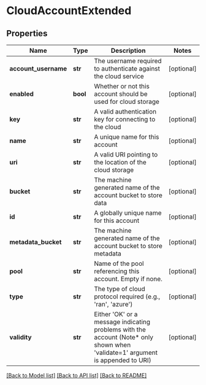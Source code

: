 # CloudAccountExtended

## Properties
Name | Type | Description | Notes
------------ | ------------- | ------------- | -------------
**account_username** | **str** | The username required to authenticate against the cloud service | [optional] 
**enabled** | **bool** | Whether or not this account should be used for cloud storage | [optional] 
**key** | **str** | A valid authentication key for connecting to the cloud | [optional] 
**name** | **str** | A unique name for this account | [optional] 
**uri** | **str** | A valid URI pointing to the location of the cloud storage | [optional] 
**bucket** | **str** | The machine generated name of the account bucket to store data | [optional] 
**id** | **str** | A globally unique name for this account | [optional] 
**metadata_bucket** | **str** | The machine generated name of the account bucket to store metadata | [optional] 
**pool** | **str** | Name of the pool referencing this account.  Empty if none. | [optional] 
**type** | **str** | The type of cloud protocol required (e.g., &#39;ran&#39;, &#39;azure&#39;) | [optional] 
**validity** | **str** | Either &#39;OK&#39; or a message indicating problems with the account (Note* only shown when &#39;validate&#x3D;1&#39; argument is appended to URI) | [optional] 

[[Back to Model list]](../README.md#documentation-for-models) [[Back to API list]](../README.md#documentation-for-api-endpoints) [[Back to README]](../README.md)


